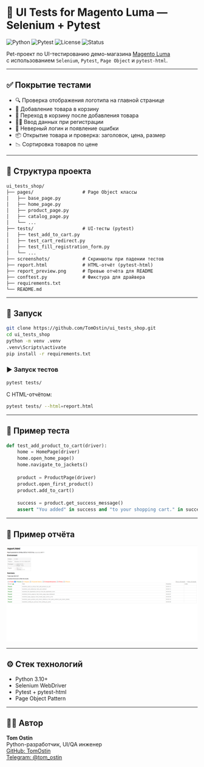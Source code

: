 # 🛒 UI Tests for Magento Luma — Selenium + Pytest

![Python](https://img.shields.io/badge/python-3.10+-blue?logo=python)
![Pytest](https://img.shields.io/badge/tested_with-pytest-green?logo=pytest)
![License](https://img.shields.io/badge/license-MIT-green)
![Status](https://img.shields.io/badge/status-active-brightgreen)

Pet-проект по UI-тестированию демо-магазина [Magento Luma](https://magento.softwaretestingboard.com)  
с использованием `Selenium`, `Pytest`, `Page Object` и `pytest-html`.

---

## ✅ Покрытие тестами

- 🔍 Проверка отображения логотипа на главной странице
- 🛒 Добавление товара в корзину
- 🧾 Переход в корзину после добавления товара
- 🧍‍♂️ Ввод данных при регистрации
- 🚫 Неверный логин и появление ошибки
- 📦 Открытие товара и проверка: заголовок, цена, размер
- 📉 Сортировка товаров по цене

---

## 📁 Структура проекта

```
ui_tests_shop/
├── pages/                  # Page Object классы
│   ├── base_page.py
│   ├── home_page.py
│   ├── product_page.py
│   ├── catalog_page.py
│   └── ...
├── tests/                  # UI-тесты (pytest)
│   ├── test_add_to_cart.py
│   ├── test_cart_redirect.py
│   ├── test_fill_registration_form.py
│   └── ...
├── screenshots/            # Скриншоты при падении тестов
├── report.html             # HTML-отчёт (pytest-html)
├── report_preview.png      # Превью отчёта для README
├── conftest.py             # Фикстура для драйвера
├── requirements.txt
└── README.md
```

---

## 🚀 Запуск

```bash
git clone https://github.com/TomOstin/ui_tests_shop.git
cd ui_tests_shop
python -m venv .venv
.venv\Scripts\activate
pip install -r requirements.txt
```

### ▶️ Запуск тестов

```bash
pytest tests/
```

С HTML-отчётом:

```bash
pytest tests/ --html=report.html
```

---

## 🧪 Пример теста

```python
def test_add_product_to_cart(driver):
    home = HomePage(driver)
    home.open_home_page()
    home.navigate_to_jackets()

    product = ProductPage(driver)
    product.open_first_product()
    product.add_to_cart()

    success = product.get_success_message()
    assert "You added" in success and "to your shopping cart." in success
```

---

## 🧾 Пример отчёта

![Пример HTML отчёта](report_preview.png)

---

## ⚙️ Стек технологий

- Python 3.10+
- Selenium WebDriver
- Pytest + pytest-html
- Page Object Pattern

---

## 👨‍💻 Автор

**Tom Ostin**  
Python-разработчик, UI/QA инженер  
[GitHub: TomOstin](https://github.com/TomOstin)  
[Telegram: @tom_ostin](https://t.me/tom_ostin)